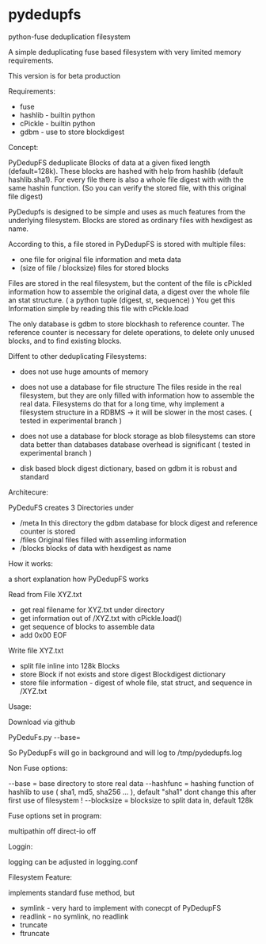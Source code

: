 pydedupfs
=========

python-fuse deduplication filesystem

A simple deduplicating fuse based filesystem with very limited memory requirements.

This version is for beta production

Requirements:
- fuse
- hashlib - builtin python
- cPickle - builtin python
- gdbm - use to store blockdigest

Concept:

PyDedupFS deduplicate Blocks of data at a given fixed length (default=128k).
These blocks are hashed with help from hashlib (default hashlib.sha1).
For every file there is also a whole file digest with with the same hashin function.
(So you can verify the stored file, with this original file digest)

PyDedupfs is designed to be simple and uses as much features
from the underlying filesystem. Blocks are stored as ordinary
files with hexdigest as name.

According to this, a file stored in PyDedupFS is stored with multiple files:
- one file for original file information and meta data
- (size of file / blocksize) files for stored blocks

Files are stored in the real filesystem, but the content of the file is 
cPickled information how to assemble the original data,
a digest over the whole file an stat structure.
( a python tuple (digest, st, sequence) )
You get this Information simple by reading this file with cPickle.load

The only database is gdbm to store blockhash to reference counter.
The reference counter is necessary for delete operations,
to delete only unused blocks, and to find existing blocks.


Diffent to other deduplicating Filesystems:

- does not use huge amounts of memory

- does not use a database for file structure
  The files reside in the real filesystem, but they are
  only filled with information how to assemble the real data.
  Filesystems do that for a long time, why implement a
  filesystem structure in a RDBMS -> it will be slower in the most cases.
  ( tested in experimental branch )

- does not use a database for block storage as blob
  filesystems can store data better than databases
  database overhead is significant
  ( tested in experimental branch )

- disk based block digest dictionary, based on gdbm
  it is robust and standard


Architecure:

PyDeduFS creates 3 Directories under <BASE>

- <BASE>/meta
  In this directory the gdbm database for block digest and reference counter is stored

- <BASE>/files
  Original files filled with assemling information

- <BASE>/blocks
  blocks of data with hexdigest as name


How it works:

a short explanation how PyDedupFS works

Read from File XYZ.txt

- get real filename for XYZ.txt under <Base>  directory
- get information out of <Base>/XYZ.txt with cPickle.load()
- get sequence of blocks to assemble data
- add 0x00 EOF

Write file XYZ.txt

- split file inline into 128k Blocks
- store Block if not exists and store digest Blockdigest dictionary
- store file information - digest of whole file, stat struct, and sequence
  in <BASE>/XYZ.txt


Usage:

Download via github

PyDeduFs.py --base=<Path to real data> <fuse Options> <Mountpoint>

So PyDedupFs will go in background and will log to /tmp/pydedupfs.log

Non Fuse options:

--base = base directory to store real data
--hashfunc = hashing function of hashlib to use ( sha1, md5, sha256 ... ), default "sha1"
             dont change this after first use of filesystem !
--blocksize = blocksize to split data in, default 128k

Fuse options set in program:

multipathin off
direct-io off

Loggin:

logging can be adjusted in logging.conf


Filesystem Feature:

implements standard fuse method, but
- symlink - very hard to implement with conecpt of PyDedupFS
- readlink - no symlink, no readlink
- truncate
- ftruncate
